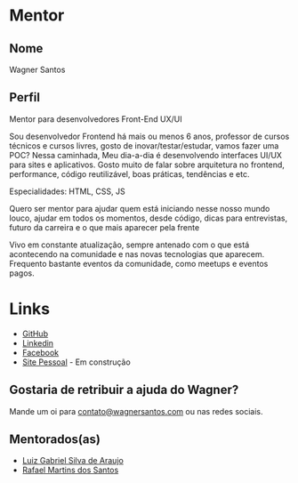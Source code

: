 # Mentor

## Nome

Wagner Santos

## Perfil

Mentor para desenvolvedores Front-End UX/UI

Sou desenvolvedor Frontend há mais ou menos 6 anos, professor de cursos técnicos e cursos livres, gosto de inovar/testar/estudar, vamos fazer uma POC? 
Nessa caminhada, Meu dia-a-dia é desenvolvendo interfaces UI/UX para sites e aplicativos. Gosto muito de falar sobre arquitetura no frontend, performance, código reutilizável, boas práticas, tendências e etc.

Especialidades: HTML, CSS, JS

Quero ser mentor para ajudar quem está iniciando nesse nosso mundo louco, ajudar em todos os momentos, desde código, dicas para entrevistas, futuro da carreira e o que mais aparecer pela frente

Vivo em constante atualização, sempre antenado com o que está acontecendo na comunidade e nas novas tecnologias que aparecem. Frequento bastante eventos da comunidade, como meetups e eventos pagos.

# Links

- [GitHub](https://github.com/wagnerssouza)
- [Linkedin](https://www.linkedin.com/in/wgrsantos)
- [Facebook](https://www.facebook.com/wagneersantos)
- [Site Pessoal](http://wagnersantos.com/) - Em construção

## Gostaria de retribuir a ajuda do Wagner?

Mande um oi para contato@wagnersantos.com ou nas redes sociais.

## Mentorados(as)

- [Luiz Gabriel Silva de Araujo](/profiles/pupils/profiles/luizgabriell.md)
- [Rafael Martins dos Santos](/profiles/pupils/profiles/rafaelmartinsja.md)
